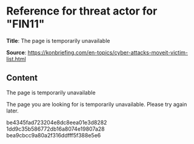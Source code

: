 # Reference for threat actor for "FIN11"

**Title**: The page is temporarily unavailable

**Source**: https://konbriefing.com/en-topics/cyber-attacks-moveit-victim-list.html

## Content


The page is temporarily unavailable






The page you are looking for is temporarily unavailable.
Please try again later.

be4345fad723204e8dc8eea01e3d8282
1dd9c35b586772db16a8074e19807a28
bea9cbcc9a80a2f316ddfff5f388e5e6





